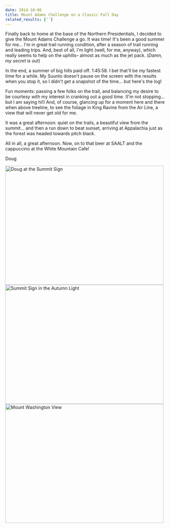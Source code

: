 ```yaml
---
date: 2014-10-06
title: Mount Adams Challenge on a Classic Fall Day
related_results: ['']
---
```


<p>Finally back to home at the base of the Northern Presidentials, I decided to give the Mount Adams Challenge a go. It was time! It's been a good summer for me… I'm in great trail running condition, after a season of trail running and leading trips. And, best of all, I'm light (well, for me, anyway), which really seems to help on the uphills– almost as much as the jet pack. (<em>Damn, my secret is out</em>)</p>
<p>In the end, a summer of big hills paid off. 1:45:58. I bet that'll be my fastest time for a while. My Suunto doesn't pause on the screen with the results when you stop it, so I didn't get a snapshot of the time… but here's the log!</p>
<p>Fun moments: passing a few folks on the trail, and balancing my desire to be courtesy with my interest in cranking out a good time. (I'm not stopping… but I am saying hi!) And, of course, glancing up for a moment here and there when above treeline, to see the foliage in King Ravine from the Air Line, a view that will never get old for me.</p>
<p>It was a great afternoon: quiet on the trails, a beautiful view from the summit… and then a run down to beat sunset, arriving at Appalachia just as the forest was headed towards pitch black.</p>
<p>All in all, a great afternoon. Now, on to that beer at SAALT and the cappuccino at the White Mountain Cafe!</p>
<p>Doug</p>
<img src="/images/uploads/classic-fall-doug.jpg" alt="Doug at the Summit Sign" width="500" height="375" class="img-fluid">
<img src="/images/uploads/classic-fall-summit-sign.jpg" alt="Summit Sign in the Autumn Light" width="500" height="375" class="img-fluid">
<img src="/images/uploads/classic-fall-view.jpg" alt="Mount Washington View" width="500" height="375" class="img-fluid">

